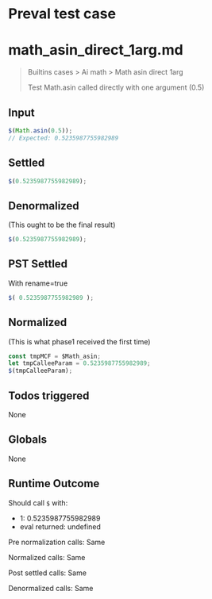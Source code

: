 # Preval test case

# math_asin_direct_1arg.md

> Builtins cases > Ai math > Math asin direct 1arg
>
> Test Math.asin called directly with one argument (0.5)

## Input

`````js filename=intro
$(Math.asin(0.5));
// Expected: 0.5235987755982989
`````


## Settled


`````js filename=intro
$(0.5235987755982989);
`````


## Denormalized
(This ought to be the final result)

`````js filename=intro
$(0.5235987755982989);
`````


## PST Settled
With rename=true

`````js filename=intro
$( 0.5235987755982989 );
`````


## Normalized
(This is what phase1 received the first time)

`````js filename=intro
const tmpMCF = $Math_asin;
let tmpCalleeParam = 0.5235987755982989;
$(tmpCalleeParam);
`````


## Todos triggered


None


## Globals


None


## Runtime Outcome


Should call `$` with:
 - 1: 0.5235987755982989
 - eval returned: undefined

Pre normalization calls: Same

Normalized calls: Same

Post settled calls: Same

Denormalized calls: Same
